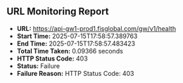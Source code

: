 ## URL Monitoring Report

- **URL:** https://api-gw1-prod1.fisglobal.com/gw/v1/health
- **Start Time:** 2025-07-15T17:58:57.389763
- **End Time:** 2025-07-15T17:58:57.483423
- **Total Time Taken:** 0.09366 seconds
- **HTTP Status Code:** 403
- **Status:** Failure
- **Failure Reason:** HTTP Status Code: 403
